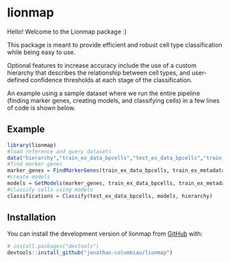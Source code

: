 <!-- README.md is generated from README.Rmd. Please edit that file -->

# lionmap

Hello! Welcome to the Lionmap package :)

This package is meant to provide efficient and robust cell type classification while being easy to use.

Optional features to increase accuracy include the use of a custom hierarchy that describes the relationship between cell types, and user-defined confidence thresholds at each stage of the classification.

An example using a sample dataset where we run the entire pipeline (finding marker genes, creating models, and classifying cells) in a few lines of code is shown below.

## Example

``` r
library(lionmap)
#load reference and query datasets
data("hierarchy","train_ex_data_bpcells","test_ex_data_bpcells","train_ex_metadata")
#find marker genes 
marker_genes = FindMarkerGenes(train_ex_data_bpcells, train_ex_metadata, tree = hierarchy, metadata_cluster_column = "seurat_annotations", metadata_cell_label_column = "cell_label")
#create models
models = GetModels(marker_genes, train_ex_data_bpcells, train_ex_metadata, tree = hierarchy, metadata_cluster_column = "seurat_annotations", metadata_cell_label_column = "cell_label")
#classify cells using models
classifications = Classify(test_ex_data_bpcells, models, hierarchy)
```

## Installation

You can install the development version of lionmap from [GitHub](https://github.com/jonathan-columbiau/lionmap) with:

``` r
# install.packages("devtools")
devtools::install_github("jonathan-columbiau/lionmap")
```
